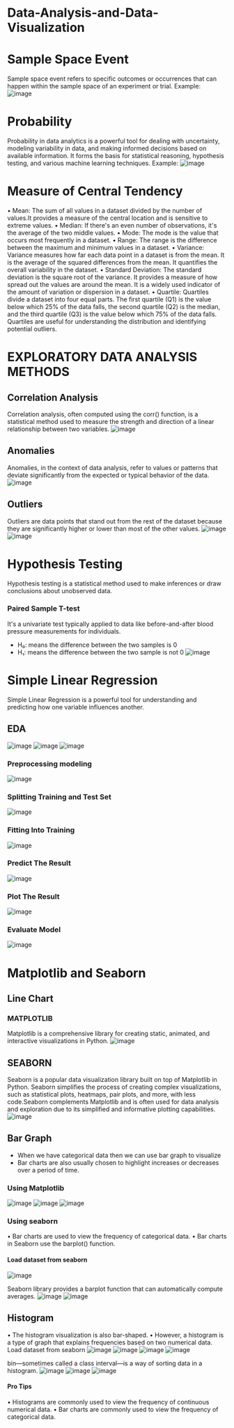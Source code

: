 # Data-Analysis-and-Data-Visualization
# Sample Space Event
Sample space event refers to specific outcomes or occurrences that can happen within the sample space of an experiment or trial.
Example:
![image](https://github.com/MaulitaNurSejati/Data-Analysis-and-Data-Visualization/assets/135823289/2d135c4b-5779-49ab-a46d-f1c1b8ad67be)

# Probability
Probability in data analytics is a powerful tool for dealing with uncertainty, modeling variability in data, and making informed decisions based on available information. It forms the basis for statistical reasoning, hypothesis testing, and various machine learning techniques. 
Example:
![image](https://github.com/MaulitaNurSejati/Data-Analysis-and-Data-Visualization/assets/135823289/3313bb0e-7c28-463f-9ee7-00b23ea9db51)

# Measure of Central Tendency
•	Mean: The sum of all values in a dataset divided by the number of values.It provides a measure of the central location and is sensitive to extreme values.
•	Median: If there's an even number of observations, it's the average of the two middle values.
•	Mode: The mode is the value that occurs most frequently in a dataset.
•	Range: The range is the difference between the maximum and minimum values in a dataset.
•	Variance: Variance measures how far each data point in a dataset is from the mean. It is the average of the squared differences from the mean. It quantifies the overall variability in the dataset.
•	Standard Deviation: The standard deviation is the square root of the variance. It provides a measure of how spread out the values are around the mean. It is a widely used indicator of the amount of variation or dispersion in a dataset. 
•	Quartile: Quartiles divide a dataset into four equal parts. The first quartile (Q1) is the value below which 25% of the data falls, the second quartile (Q2) is the median, and the third quartile (Q3) is the value below which 75% of the data falls. Quartiles are useful for understanding the distribution and identifying potential outliers.

# EXPLORATORY DATA ANALYSIS METHODS
## Correlation Analysis
Correlation analysis, often computed using the corr() function, is a statistical method used to measure the strength and direction of a linear relationship between two variables. 
![image](https://github.com/MaulitaNurSejati/Data-Analysis-and-Data-Visualization/assets/135823289/0b34d2de-39ce-4a27-a04e-dad54f5c8d81)

## Anomalies
Anomalies, in the context of data analysis, refer to values or patterns that deviate significantly from the expected or typical behavior of the data.
![image](https://github.com/MaulitaNurSejati/Data-Analysis-and-Data-Visualization/assets/135823289/50d697fe-33b0-4e9f-bae2-59edfd9075cd)

## Outliers
Outliers are data points that stand out from the rest of the dataset because they are significantly higher or lower than most of the other values.
![image](https://github.com/MaulitaNurSejati/Data-Analysis-and-Data-Visualization/assets/135823289/31f6debe-ad4f-43ab-8bd1-37ee1141e9d0)
![image](https://github.com/MaulitaNurSejati/Data-Analysis-and-Data-Visualization/assets/135823289/bb2c3724-dc7c-4879-88a9-d362f8f07a56)

# Hypothesis Testing
Hypothesis testing is a statistical method used to make inferences or draw conclusions about unobserved data.
### Paired Sample T-test
It's a univariate test typically applied to data like before-and-after blood pressure measurements for individuals. 
- H₀: means the difference between the two samples is 0
- H₁: means the difference between the two sample is not 0
![image](https://github.com/MaulitaNurSejati/Data-Analysis-and-Data-Visualization/assets/135823289/14c557b1-b8db-4829-87e3-b36721bb3dad)

# Simple Linear Regression
Simple Linear Regression is a powerful tool for understanding and predicting how one variable influences another. 
## EDA
![image](https://github.com/MaulitaNurSejati/Data-Analysis-and-Data-Visualization/assets/135823289/ff38881a-5f77-4b2f-a573-df6a3e376ffd)
![image](https://github.com/MaulitaNurSejati/Data-Analysis-and-Data-Visualization/assets/135823289/4e553e3a-5eda-4081-aecf-9d7fb47ecadd)
![image](https://github.com/MaulitaNurSejati/Data-Analysis-and-Data-Visualization/assets/135823289/10cf1fd5-5e1c-4a4c-b259-04a3f03cbaf7)

### Preprocessing modeling
![image](https://github.com/MaulitaNurSejati/Data-Analysis-and-Data-Visualization/assets/135823289/bb30d3e4-7a24-4f88-a35e-45d0a4afc7d9)
 
### Splitting Training and Test Set
![image](https://github.com/MaulitaNurSejati/Data-Analysis-and-Data-Visualization/assets/135823289/cf2d88f3-4b68-45c2-a360-c0ce3c1dea5a)

### Fitting Into Training
![image](https://github.com/MaulitaNurSejati/Data-Analysis-and-Data-Visualization/assets/135823289/299dafdc-dfd5-47e6-bf5f-21bd7b51614e)

### Predict The Result
![image](https://github.com/MaulitaNurSejati/Data-Analysis-and-Data-Visualization/assets/135823289/f3266d3a-4c4b-42ff-8cb1-e301cc5b7c48)

### Plot The Result
![image](https://github.com/MaulitaNurSejati/Data-Analysis-and-Data-Visualization/assets/135823289/4abd63da-20ee-45cc-9ac8-a15274b47803)

### Evaluate Model
![image](https://github.com/MaulitaNurSejati/Data-Analysis-and-Data-Visualization/assets/135823289/21f44d58-7bf7-461c-8fa0-59d3ca5824b1)
 
# Matplotlib and Seaborn
## Line Chart
### MATPLOTLIB
Matplotlib is a comprehensive library for creating static, animated, and interactive visualizations in Python.
![image](https://github.com/MaulitaNurSejati/Data-Analysis-and-Data-Visualization/assets/135823289/5b551cb8-6c1d-4eed-9aa8-a18e6949dd1b)

## SEABORN
Seaborn is a popular data visualization library built on top of Matplotlib in Python. Seaborn simplifies the process of creating complex visualizations, such as statistical plots, heatmaps, pair plots, and more, with less code.Seaborn complements Matplotlib and is often used for data analysis and exploration due to its simplified and informative plotting capabilities.
![image](https://github.com/MaulitaNurSejati/Data-Analysis-and-Data-Visualization/assets/135823289/35cb27a4-0ab7-4433-8a84-ef1f5a772019)
 
## Bar Graph
- When we have categorical data then we can use bar graph to visualize
- Bar charts are also usually chosen to highlight increases or decreases over a period of time.

### Using Matplotlib
![image](https://github.com/MaulitaNurSejati/Data-Analysis-and-Data-Visualization/assets/135823289/6e2b1375-a5a8-4ad6-a1ea-e1e7bf89c7df)
![image](https://github.com/MaulitaNurSejati/Data-Analysis-and-Data-Visualization/assets/135823289/2ccb77d1-3eee-415d-a052-2e48d536ef29) 
![image](https://github.com/MaulitaNurSejati/Data-Analysis-and-Data-Visualization/assets/135823289/32c838ea-434e-425f-a6ce-5570555397ef)

### Using seaborn
•	Bar charts are used to view the frequency of categorical data.
•	Bar charts in Seaborn use the barplot() function.

#### Load dataset from seaborn
![image](https://github.com/MaulitaNurSejati/Data-Analysis-and-Data-Visualization/assets/135823289/d206680f-9e3f-4592-9815-3bee07e0bf42)

Seaborn library provides a barplot function that can automatically compute averages.
![image](https://github.com/MaulitaNurSejati/Data-Analysis-and-Data-Visualization/assets/135823289/689080c2-a57a-4c5f-95fd-5b00f8aa6dcc)
![image](https://github.com/MaulitaNurSejati/Data-Analysis-and-Data-Visualization/assets/135823289/04f7eb40-5c0c-4c9e-9f8a-39372c418266)
 
## Histogram
•	The histogram visualization is also bar-shaped.
•	However, a histogram is a type of graph that explains frequencies based on two numerical data.
Load dataset from seaborn
![image](https://github.com/MaulitaNurSejati/Data-Analysis-and-Data-Visualization/assets/135823289/eacaffa8-2eae-4567-91f2-b02486881611)
![image](https://github.com/MaulitaNurSejati/Data-Analysis-and-Data-Visualization/assets/135823289/235d7ef7-4c9d-42a4-a7cb-292199dd7110)
![image](https://github.com/MaulitaNurSejati/Data-Analysis-and-Data-Visualization/assets/135823289/fea24126-9a33-46bc-a25c-739d50b13939)
![image](https://github.com/MaulitaNurSejati/Data-Analysis-and-Data-Visualization/assets/135823289/db744202-5127-488d-bd8e-8d3ceace0b81)

bin—sometimes called a class interval—is a way of sorting data in a histogram.
![image](https://github.com/MaulitaNurSejati/Data-Analysis-and-Data-Visualization/assets/135823289/4cf0ec2b-0aad-4a3f-a28d-526d5b2bdcbc)
![image](https://github.com/MaulitaNurSejati/Data-Analysis-and-Data-Visualization/assets/135823289/63428ec5-c7d2-4152-b6f0-03e5f3a76d3f)
![image](https://github.com/MaulitaNurSejati/Data-Analysis-and-Data-Visualization/assets/135823289/a6ba8f66-4a0a-4be3-9225-7c0fb6be1090)
 
#### Pro Tips
•	Histograms are commonly used to view the frequency of continuous numerical data.
•	Bar charts are commonly used to view the frequency of categorical data.
